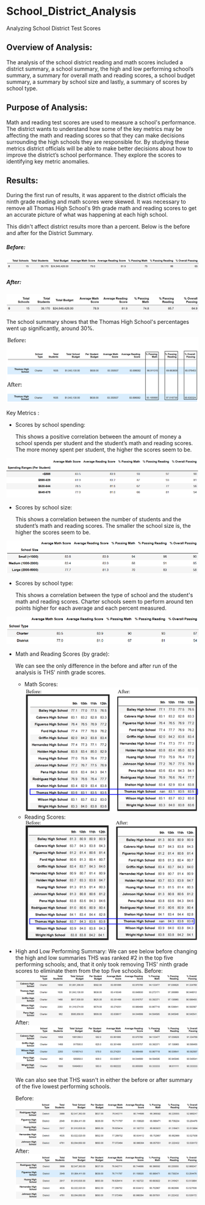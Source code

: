 # School_District_Analysis

Analyzing School District Test Scores

## Overview of Analysis:

The analysis of the school district reading and math scores
included a district summary, a school summary, the high and low performing
school’s summary, a summary for overall math and reading scores, a school
budget summary, a summary by school size and lastly, a summary of scores by
school type.

## Purpose of Analysis:

Math and reading test scores are used to measure a school's
performance. The district wants to understand how some of the key metrics may
be affecting the math and reading scores so that they can make decisions
surrounding the high schools they are responsible for. By studying these
metrics district officials will be able to make better decisions about how to
improve the district’s school performance. They explore the scores to identifying
key metric anomalies.

## Results:

During the first run of results, it was apparent to the
district officials the ninth grade reading and math scores were skewed. It was
necessary to remove all Thomas High School's 9th grade math and reading scores
to get an accurate picture of what was happening at each high school.

This didn't affect district results more than a percent.
Below is the before and after for the District Summary.

##### Before:

![](Resources/DistrictSummaryBefore.png)

##### After:

![](Resources/DistrictSummary.png)

The school summary shows that the Thomas High School's
percentages went up significantly, around 30%.

![](Resources/THSBeforeAfter9thRemoval.png)

Key Metrics :

- Scores by school spending:
  
  This shows a positive correlation between the amount of
  money a school spends per student and the student’s math and reading scores. The more money spent per student, the higher the scores seem to be.

![](Resources/ScoresBySchoolSpending.png)

- Scores by school size:
  
  This shows a correlation between the number of students and
  the student’s math and reading scores. The smaller the school size is, the
  higher the scores seem to be.

![](Resources/ScoresBySchoolSize.png)

- Scores by school type:
  
  This shows a correlation between the type of school and the student's
  math and reading scores. Charter schools seem to perform around ten points
  higher for each average and each percent measured.

![](Resources/ScoresBySchoolType.png)

- Math and Reading Scores (by grade):
  
  We can see the only difference in the before and after run of the analysis is THS' ninth grade scores.
  
  - Math Scores:
    ![](Resources/MathScoresByGradeBeforeAndAfter.png)
  - Reading Scores:
    ![](Resources/ReadingScoresByGradeBeforeAndAfter.png)
- High and Low Performing Summary:
  We can see below before changing the high and low summaries THS was ranked #2 in the top five performing schools; and, that it only took removing THS' ninth grade  scores to eliminate them from the top five schools.
  Before:
  ![](Resources/HighBefore.png)
  After:
  ![](Resources/High.png)
  
  We can also see that THS wasn't in either the before or after summary of the five lowest performing schools.
  
  Before:
  ![](Resources/LowBefore.png)
  After:
  ![](Resources/Low.png)


